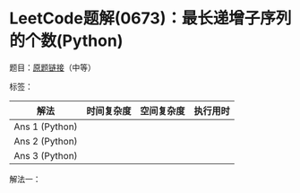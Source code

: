 # LeetCode题解(0673)：最长递增子序列的个数(Python)

题目：[原题链接](https://leetcode-cn.com/problems/number-of-longest-increasing-subsequence/)（中等）

标签：

| 解法           | 时间复杂度 | 空间复杂度 | 执行用时 |
| -------------- | ---------- | ---------- | -------- |
| Ans 1 (Python) |            |            |          |
| Ans 2 (Python) |            |            |          |
| Ans 3 (Python) |            |            |          |

解法一：

